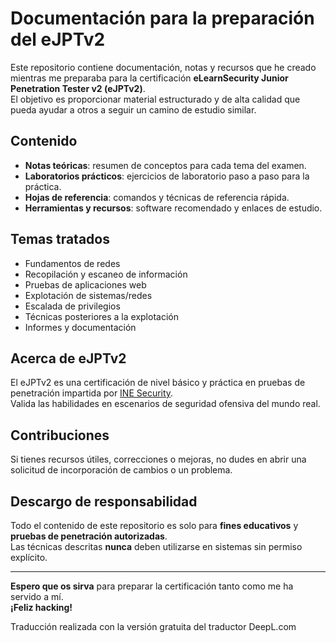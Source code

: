 # Documentación para la preparación del eJPTv2

Este repositorio contiene documentación, notas y recursos que he creado mientras me preparaba para la certificación **eLearnSecurity Junior Penetration Tester v2 (eJPTv2)**.  
El objetivo es proporcionar material estructurado y de alta calidad que pueda ayudar a otros a seguir un camino de estudio similar.

##  Contenido
- **Notas teóricas**: resumen de conceptos para cada tema del examen.
- **Laboratorios prácticos**: ejercicios de laboratorio paso a paso para la práctica.
- **Hojas de referencia**: comandos y técnicas de referencia rápida.
- **Herramientas y recursos**: software recomendado y enlaces de estudio.

##  Temas tratados
- Fundamentos de redes
- Recopilación y escaneo de información
- Pruebas de aplicaciones web
- Explotación de sistemas/redes
- Escalada de privilegios
- Técnicas posteriores a la explotación
- Informes y documentación

##  Acerca de eJPTv2
El eJPTv2 es una certificación de nivel básico y práctica en pruebas de penetración impartida por [INE Security](https://security.ine.com/certifications/ejpt-certification/).  
Valida las habilidades en escenarios de seguridad ofensiva del mundo real.

##  Contribuciones
Si tienes recursos útiles, correcciones o mejoras, no dudes en abrir una solicitud de incorporación de cambios o un problema.

##  Descargo de responsabilidad
Todo el contenido de este repositorio es solo para **fines educativos** y **pruebas de penetración autorizadas**.  
Las técnicas descritas **nunca** deben utilizarse en sistemas sin permiso explícito.

---

**Espero que os sirva** para preparar la certificación tanto como me ha servido a mí.  
**¡Feliz hacking!**

Traducción realizada con la versión gratuita del traductor DeepL.com
